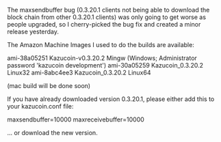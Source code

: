 The maxsendbuffer bug (0.3.20.1 clients not being able to download the block chain from other 0.3.20.1 clients) was only going to get
worse as people upgraded, so I cherry-picked the bug fix and created a minor release yesterday.

The Amazon Machine Images I used to do the builds are available:

  ami-38a05251   Kazucoin-v0.3.20.2 Mingw    (Windows; Administrator password 'kazucoin development')
  ami-30a05259   Kazucoin_0.3.20.2 Linux32
  ami-8abc4ee3   Kazucoin_0.3.20.2 Linux64

(mac build will be done soon)

If you have already downloaded version 0.3.20.1, please either add this to your kazucoin.conf file:

  maxsendbuffer=10000
  maxreceivebuffer=10000

... or download the new version.
